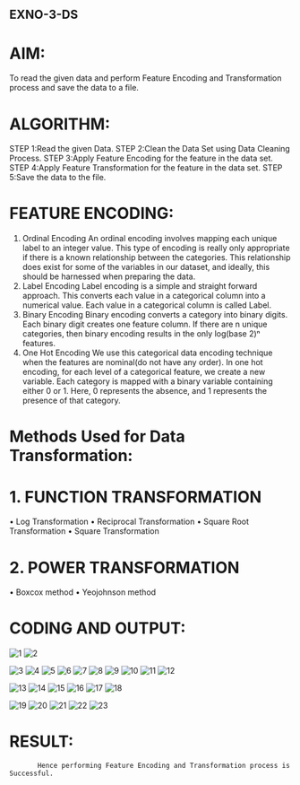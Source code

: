 ## EXNO-3-DS

# AIM:
To read the given data and perform Feature Encoding and Transformation process and save the data to a file.

# ALGORITHM:
STEP 1:Read the given Data.
STEP 2:Clean the Data Set using Data Cleaning Process.
STEP 3:Apply Feature Encoding for the feature in the data set.
STEP 4:Apply Feature Transformation for the feature in the data set.
STEP 5:Save the data to the file.

# FEATURE ENCODING:
1. Ordinal Encoding
An ordinal encoding involves mapping each unique label to an integer value. This type of encoding is really only appropriate if there is a known relationship between the categories. This relationship does exist for some of the variables in our dataset, and ideally, this should be harnessed when preparing the data.
2. Label Encoding
Label encoding is a simple and straight forward approach. This converts each value in a categorical column into a numerical value. Each value in a categorical column is called Label.
3. Binary Encoding
Binary encoding converts a category into binary digits. Each binary digit creates one feature column. If there are n unique categories, then binary encoding results in the only log(base 2)ⁿ features.
4. One Hot Encoding
We use this categorical data encoding technique when the features are nominal(do not have any order). In one hot encoding, for each level of a categorical feature, we create a new variable. Each category is mapped with a binary variable containing either 0 or 1. Here, 0 represents the absence, and 1 represents the presence of that category.

# Methods Used for Data Transformation:
  # 1. FUNCTION TRANSFORMATION
• Log Transformation
• Reciprocal Transformation
• Square Root Transformation
• Square Transformation
  # 2. POWER TRANSFORMATION
• Boxcox method
• Yeojohnson method

# CODING AND OUTPUT:
![1](https://github.com/Aaron-I/EXNO-3-DS/assets/139863034/760d70da-c0ce-48ee-b531-cb3abee031df)
![2](https://github.com/Aaron-I/EXNO-3-DS/assets/139863034/62ad8ce4-f27d-435b-a253-10f33a19e6b7)

![3](https://github.com/Aaron-I/EXNO-3-DS/assets/139863034/5c51bd56-7489-4578-956c-9acdad31a68c)
![4](https://github.com/Aaron-I/EXNO-3-DS/assets/139863034/ed348a1c-50f3-4bc7-b39d-ac5b2ca2a728)
![5](https://github.com/Aaron-I/EXNO-3-DS/assets/139863034/20af1294-3432-4465-9f2a-f301363c5231)
![6](https://github.com/Aaron-I/EXNO-3-DS/assets/139863034/0ac7bb8b-4062-4c02-a22d-dafe4de4c6a7)
![7](https://github.com/Aaron-I/EXNO-3-DS/assets/139863034/0169f7dc-55e9-4840-a206-27371f5dd318)
![8](https://github.com/Aaron-I/EXNO-3-DS/assets/139863034/8e4908a1-cbb9-4b73-ba74-cc456d50cd9f)
![9](https://github.com/Aaron-I/EXNO-3-DS/assets/139863034/c7c7c33e-42dc-4e25-bcbe-0cf35fd1a7a4)
![10](https://github.com/Aaron-I/EXNO-3-DS/assets/139863034/095a0757-f99f-42e0-b309-6f47564e66f4)
![11](https://github.com/Aaron-I/EXNO-3-DS/assets/139863034/398e9803-0b41-4929-96a2-e41c48efd782)
![12](https://github.com/Aaron-I/EXNO-3-DS/assets/139863034/89f1fc70-3b59-4656-bcbd-a509ae162e79)

![13](https://github.com/Aaron-I/EXNO-3-DS/assets/139863034/9a4fcd70-cc9c-4a8c-a921-0d9f3df84ebc)
![14](https://github.com/Aaron-I/EXNO-3-DS/assets/139863034/bff6a8ff-97a4-41a6-a771-c9d589d57599)
![15](https://github.com/Aaron-I/EXNO-3-DS/assets/139863034/b3f341dd-8143-4ce0-9835-927c37c66f30)
![16](https://github.com/Aaron-I/EXNO-3-DS/assets/139863034/d46a6213-f06d-48b3-b880-d42de56c4987)
![17](https://github.com/Aaron-I/EXNO-3-DS/assets/139863034/e62535e4-b994-44bb-bf9a-c0aeb157ce4c)
![18](https://github.com/Aaron-I/EXNO-3-DS/assets/139863034/2508576d-e2f5-4941-a345-24127f285d0d)

![19](https://github.com/Aaron-I/EXNO-3-DS/assets/139863034/0786fc31-3e9f-4d42-aae9-2716db028eef)
![20](https://github.com/Aaron-I/EXNO-3-DS/assets/139863034/631c134e-dc67-4b3b-bb7d-a7dd25fdc6e4)
![21](https://github.com/Aaron-I/EXNO-3-DS/assets/139863034/7c669d1c-0a56-4c14-9849-ead948abc028)
![22](https://github.com/Aaron-I/EXNO-3-DS/assets/139863034/711f0212-20be-48ff-8676-feebf0e6a348)
![23](https://github.com/Aaron-I/EXNO-3-DS/assets/139863034/4f5820f3-7705-47a1-9a17-b0f8ee849620)




# RESULT:
           Hence performing Feature Encoding and Transformation process is Successful.

       
